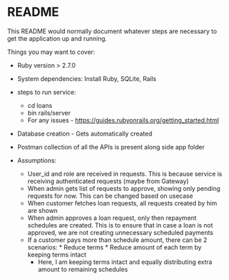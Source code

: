 # README

This README would normally document whatever steps are necessary to get the
application up and running.

Things you may want to cover:

* Ruby version > 2.7.0

* System dependencies: Install Ruby, SQLite, Rails

* steps to run service:
  * cd loans
  * bin rails/server
  * For any issues - https://guides.rubyonrails.org/getting_started.html

* Database creation - Gets automatically created

* Postman collection of all the APIs is present along side app folder

* Assumptions:
  * User_id and role are received in requests. This is because service is receiving authenticated requests (maybe from Gateway)
  * When admin gets list of requests to approve, showing only pending requests for now. This can be changed based on usecase
  * When customer fetches loan requests, all requests created by him are shown
  * When admin approves a loan request, only then repayment schedules are created. This is to ensure that in case a loan is not approved, we are not creating unnecessary scheduled payments
  * If a customer pays more than schedule amount, there can be 2 scenarios:
        * Reduce terms
        * Reduce amount of each term by keeping terms intact
    * Here, I am keeping terms intact and equally distributing extra amount to remaining schedules
